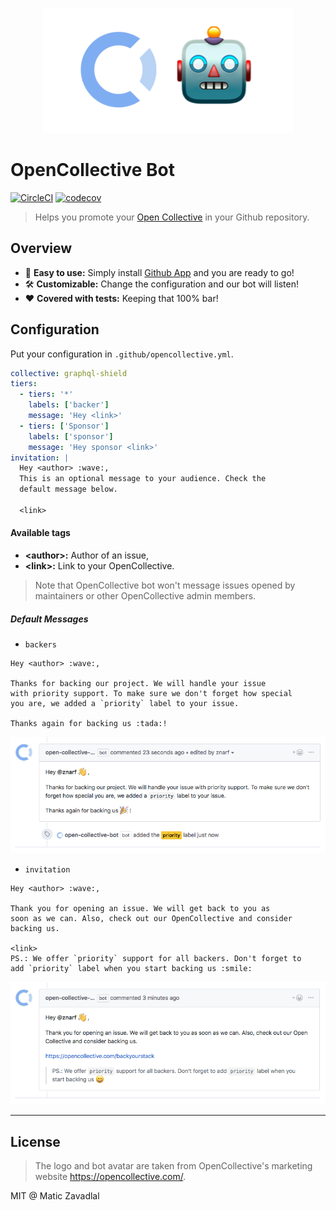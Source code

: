 <p align="center"><img src="media/logo.png" width="400" /></p>

# OpenCollective Bot

[![CircleCI](https://circleci.com/gh/maticzav/opencollective-bot/tree/master.svg?style=shield)](https://circleci.com/gh/maticzav/opencollective-bot/tree/master)
[![codecov](https://codecov.io/gh/maticzav/opencollective-bot/branch/master/graph/badge.svg)](https://codecov.io/gh/maticzav/opencollective-bot)

> Helps you promote your [Open Collective](https://opencollective.com/) in your Github repository.

## Overview

- 🐶 **Easy to use:** Simply install [Github App](https://github.com/apps/opencollective-bot) and you are ready to go!
- 🛠 **Customizable:** Change the configuration and our bot will listen!
- ❤ **Covered with tests:** Keeping that 100% bar!

## Configuration

Put your configuration in `.github/opencollective.yml`.

```yaml
collective: graphql-shield
tiers:
  - tiers: '*'
    labels: ['backer']
    message: 'Hey <link>'
  - tiers: ['Sponsor']
    labels: ['sponsor']
    message: 'Hey sponsor <link>'
invitation: |
  Hey <author> :wave:,
  This is an optional message to your audience. Check the
  default message below.

  <link>
```

#### Available tags

- **\<author\>:** Author of an issue,
- **\<link\>:** Link to your OpenCollective.

> Note that OpenCollective bot won't message issues opened by maintainers or other OpenCollective admin members.

##### Default Messages

- `backers`

```
Hey <author> :wave:,

Thanks for backing our project. We will handle your issue
with priority support. To make sure we don't forget how special
you are, we added a `priority` label to your issue.

Thanks again for backing us :tada:!
```

<p align="center"><img src="media/backers.png" width="600" /></p>

- `invitation`

```
Hey <author> :wave:,

Thank you for opening an issue. We will get back to you as
soon as we can. Also, check out our OpenCollective and consider
backing us.

<link>
PS.: We offer `priority` support for all backers. Don't forget to
add `priority` label when you start backing us :smile:
```

<p align="center"><img src="media/invite.png" width="600" /></p>

---

## License

> The logo and bot avatar are taken from OpenCollective's marketing website https://opencollective.com/.

MIT @ Matic Zavadlal
